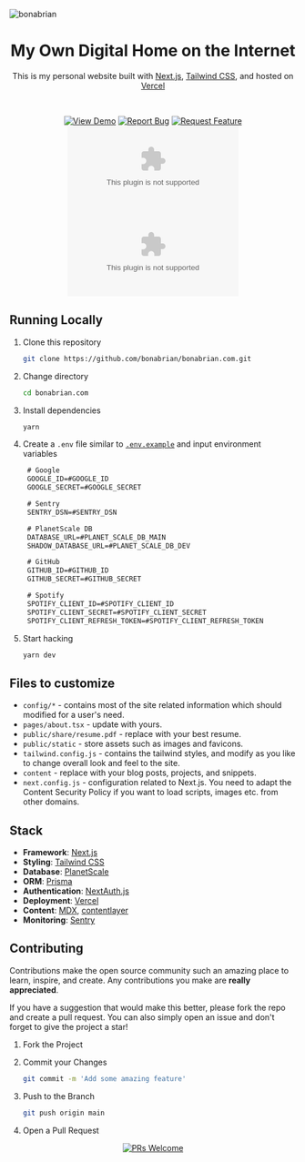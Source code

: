 ![bonabrian](https://github.com/bonabrian/bonabrian.com/assets/14372275/5601e54e-0a2e-487b-b123-44b7930ed081)

<h1 align="center">
  My Own Digital Home on the Internet
</h1>

<p align="center">
  This is my personal website built with <a href="https://nextjs.org/" target="_blank">Next.js</a>, <a href="https://tailwindcss.com/" target="_blank">Tailwind CSS</a>, and hosted on <a href="https://www.vercel.com/" target="_blank">Vercel</a>
</p>

<br/>
<div align="center">

  <a href="https://bonabrian.com" target="_blank">![View Demo](https://img.shields.io/badge/View%20Demo-8865ff?style=for-the-badge)</a> <a href="https://github.com/bonabrian/bonabrian.com/issues/new?assignees=&labels=bug&template=bug_report.md&title=" target="_blank">![Report Bug](https://img.shields.io/badge/Report%20Bug-ff5432?style=for-the-badge)</a> <a href="https://github.com/bonabrian/bonabrian.com/issues/new?assignees=&labels=&template=feature_request.md&title=" target="_blank">![Request Feature](https://img.shields.io/badge/Request%20Feature-96d117?style=for-the-badge)</a> <a href="https://github.com/bonabrian/bonabrian.com/fork" target="_blank">![Forks](https://img.shields.io/github/forks/bonabrian/bonabrian.com?color=8865ff&style=for-the-badge)</a> <a href="https://github.com/bonabrian/bonabrian.com/stargazers" target="_blank">![Stars](https://img.shields.io/github/stars/bonabrian/bonabrian.com?color=8865ff&style=for-the-badge)</a>

</div>

## Running Locally
1. Clone this repository
   ```bash
   git clone https://github.com/bonabrian/bonabrian.com.git
   ```
2. Change directory
   ```bash
   cd bonabrian.com
   ```
3. Install dependencies
   ```bash
   yarn
   ```
4. Create a `.env` file similar to [`.env.example`](https://github.com/bonabrian/bonabrian.com/blob/main/.env.example) and input environment variables
   ```txt
    # Google
    GOOGLE_ID=#GOOGLE_ID
    GOOGLE_SECRET=#GOOGLE_SECRET

    # Sentry
    SENTRY_DSN=#SENTRY_DSN

    # PlanetScale DB
    DATABASE_URL=#PLANET_SCALE_DB_MAIN
    SHADOW_DATABASE_URL=#PLANET_SCALE_DB_DEV

    # GitHub
    GITHUB_ID=#GITHUB_ID
    GITHUB_SECRET=#GITHUB_SECRET

    # Spotify
    SPOTIFY_CLIENT_ID=#SPOTIFY_CLIENT_ID
    SPOTIFY_CLIENT_SECRET=#SPOTIFY_CLIENT_SECRET
    SPOTIFY_CLIENT_REFRESH_TOKEN=#SPOTIFY_CLIENT_REFRESH_TOKEN
   ```

5. Start hacking
   ```bash
   yarn dev
   ```

## Files to customize

- `config/*` - contains most of the site related information which should modified for a user's need.
- `pages/about.tsx` - update with yours.
- `public/share/resume.pdf` - replace with your best resume.
- `public/static` - store assets such as images and favicons.
- `tailwind.config.js` - contains the tailwind styles, and modify as you like to change overall look and feel to the site.
- `content` - replace with your blog posts, projects, and snippets.
- `next.config.js` - configuration related to Next.js. You need to adapt the Content Security Policy if you want to load scripts, images etc. from other domains. 

## Stack
- **Framework**: [Next.js](https://nextjs.org/)
- **Styling**: [Tailwind CSS](https://tailwindcss.com/)
- **Database**: [PlanetScale](https://planetscale.com)
- **ORM**: [Prisma](https://prisma.io/)
- **Authentication**: [NextAuth.js](https://next-auth.js.org/)
- **Deployment**: [Vercel](https://vercel.com)
- **Content**: [MDX](https://github.com/mdx-js/mdx), [contentlayer](https://github.com/contentlayerdev/contentlayer)
- **Monitoring**: [Sentry](https://sentry.io)

## Contributing
Contributions make the open source community such an amazing place to learn, inspire, and create. Any contributions you make are **really appreciated**.

If you have a suggestion that would make this better, please fork the repo and create a pull request. You can also simply open an issue and don't forget to give the project a star!

1. Fork the Project
2. Commit your Changes

   ```bash
   git commit -m 'Add some amazing feature'
   ```

3. Push to the Branch

   ```bash
   git push origin main
   ```

4. Open a Pull Request

<div align="center">

[![PRs Welcome](https://img.shields.io/badge/PR-Welcome-8865ff?style=for-the-badge)](https://makeapullrequest.com)

</div>
